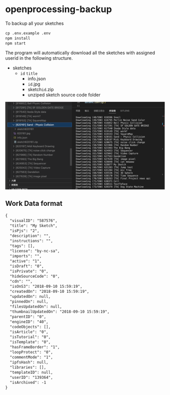# openprocessing-backup
To backup all your sketches

```
cp .env.example .env
npm install
npm start
```

The program will automatically download all the sketches with assigned userid in the following structure.
- sketches
  -  `id` `title`
     -  info.json
     -  `id`.jpg
     -  sketch`id`.zip
     -  unziped sketch source code folder

![img](demo01.png)

## Work Data format
```
{
  "visualID": "587576",
  "title": "My Sketch",
  "isPjs": "2",
  "description": "",
  "instructions": "",
  "tags": [],
  "license": "by-nc-sa",
  "imports": "",
  "active": "1",
  "isDraft": "0",
  "isPrivate": "0",
  "hideSourceCode": "0",
  "cdn": "",
  "isOnS3": "2018-09-10 15:59:19",
  "createdOn": "2018-09-10 15:59:19",
  "updatedOn": null,
  "pinnedOn": null,
  "filesUpdatedOn": null,
  "thumbnailUpdatedOn": "2018-09-10 15:59:19",
  "parentID": "0",
  "engineID": "40",
  "codeObjects": [],
  "isArticle": "0",
  "isTutorial": "0",
  "isTemplate": "0",
  "hasFrameBorder": "1",
  "loopProtect": "0",
  "commentMode": "1",
  "ipfsHash": null,
  "libraries": [],
  "templateID": null,
  "userID": "139364",
  "isArchived": -1
}
```